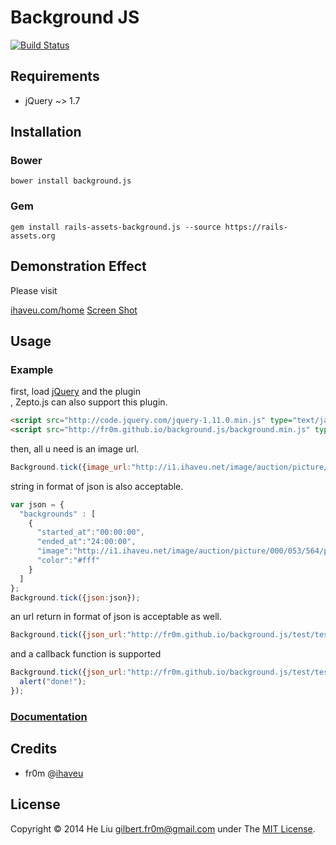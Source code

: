 # Background JS
[![Build Status](https://travis-ci.org/fr0m/background.js.png?branch=master)](https://travis-ci.org/fr0m/background.js)

## Requirements

* jQuery ~> 1.7

## Installation

### Bower 

    bower install background.js

### Gem

   	gem install rails-assets-background.js --source https://rails-assets.org

## Demonstration Effect

Please visit

[ihaveu.com/home](http://www.ihaveu.com/home)
[Screen Shot](http://fr0m.github.io/background.js/screenshot.png)

## Usage

### Example

first, load [jQuery](http://jquery.com/) and the plugin<br />, Zepto.js can also support this plugin.
```html
<script src="http://code.jquery.com/jquery-1.11.0.min.js" type="text/javascript"></script>
<script src="http://fr0m.github.io/background.js/background.min.js" type="text/javascript"></script>
```
then, all u need is an image url.<br />
```javascript
Background.tick({image_url:"http://i1.ihaveu.net/image/auction/picture/000/053/564/path/16dd7c4e.jpg"});
```
string in format of json is also acceptable.<br />
```javascript
var json = {
  "backgrounds" : [
    {
      "started_at":"00:00:00",
      "ended_at":"24:00:00",
      "image":"http://i1.ihaveu.net/image/auction/picture/000/053/564/path/16dd7c4e.jpg",
      "color":"#fff"
    }
  ] 
};
Background.tick({json:json});
```
an url return in format of json is acceptable as well.<br />
```javascript
Background.tick({json_url:"http://fr0m.github.io/background.js/test/test.json"});
```
and a callback function is supported
```javascript
Background.tick({json_url:"http://fr0m.github.io/background.js/test/test.json"},function(){
  alert("done!");
});
```

### [Documentation](https://github.com/fr0m/background.js/wiki/API-Documents)

## Credits

* fr0m @[ihaveu](http://www.ihaveu.com/home)

## License

Copyright © 2014 He Liu <gilbert.fr0m@gmail.com> under The [MIT License](http://opensource.org/licenses/MIT).
